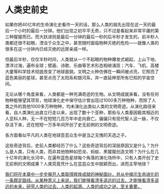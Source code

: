 

# 人类史前史

如果你把40亿年的生命演化史看作一天的话，那么人类的祖先出现在这一天的最后一个小时的最后一分钟。他们出现之初平平无奇，只不过是看起来非常平庸的第三种猩猩而已。而大跃进则是最后一分钟的最后一秒的后半秒才发生的，前半秒人类都还很不起眼，湮没于众生之中，甚至随时面临物种灭绝的危险——就像人类的很多在这一分钟内已经灭绝的远房亲戚一样。<!--修改原因：“埋没于芸芸众生之中”简化为“湮没于众生之中”更简洁；“他的”改为“人类的”明确指代；“里面”改为“内”更书面。-->


但最后半秒，仅仅半秒时间，人类就从一个不起眼的物种爆发式崛起，上山下地、漂洋过海，遍布全球；壁画、诗歌、乐曲等艺术形态相继涌现；汽车、飞机、高楼大厦等科学技术彻底改变了地球面貌。文明之火种仿佛在一瞬间被点亮，它照亮了蓝色美丽的星球，甚至点亮了太阳系和银河系，并一直延伸至所有已知的宇宙空间。<!--修改原因：“突然爆发性地成长”改为“爆发式崛起”更简洁；“占领了整个地球”改为“遍布全球”更流畅；“蓝色而美丽的星球”简化为“蓝色美丽的星球”；“相继出现”改为“相继涌现”更生动；调整标点使语句更通顺。-->


无论从哪个角度来看，人类都是一种充满奇迹的生物。从文明成就来看，没有任何物种能够望其项背，地球演化史中保守估计曾出现过1000多万种物种，而除了人类之外的其他1000多万种物种，均未演化出类似人类的文明奇迹。从演化路径来看，自人类演化出直立行走以来，出现了数十个亚种，那些与人类基因极其相近的人亚科人种，无一不在短短几百万年中走向衰亡。偏偏只有现代智人这一脉，不仅存活下来，还在短短一万多年间开创了史无前例的文明奇迹。<!--修改原因：“其它”改为规范用法“其他”；“出现过”前加“曾”更明确时间；“都无法演化出类似于人类的文明奇迹”简化为“均未演化出类似人类的文明奇迹”；“走向了衰亡”改为“走向衰亡”更简洁；“存活了下来”改为“存活下来”更简洁。-->


各方面看似平凡的人类在地球芸芸众生中是当之无愧的天选之子。<!--修改原因：“各方面都看似平凡”简化为“各方面看似平凡”更简洁。-->


这些奇迹背后，史前人类都经历了什么？这些奇迹背后的深层原因又是什么？为什么是人类，只有人类，而非其他物种如恐龙、蚂蚁、黑猩猩创造文明？为什么在几十亿年的演化长河中，在遍布蓝色星球每个角落的演化场所中，只有人类开创了史无前例的文明成果？人类究竟凭什么在芸芸众生中脱颖而出，进而主宰地球？<!--修改原因：“都经历了什么呢？”改为“都经历了什么？”去掉冗余语气词；“创造出文明”改为“创造文明”更简洁；“而非别的物种”改为“而非其他物种”更规范；“文明硕果”改为“文明成果”更准确。-->


[我们将在本章中一步步揭开人类取得辉煌成就的神秘面纱，并从中揭示生命进化的一条既定路线。从某种意义上来说，我们能够看清多遥远的过去，才能够看清多遥远的未来，研究人类的过去、人类的起源、人类的成功之谜，至关重要。]()